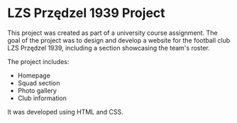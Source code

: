 # LZS Przędzel 1939 Project

This project was created as part of a university course assignment. The goal of the project was to design and develop a website for the football club LZS Przędzel 1939, including a section showcasing the team's roster.

The project includes:

- Homepage
- Squad section
- Photo gallery
- Club information

It was developed using HTML and CSS.

